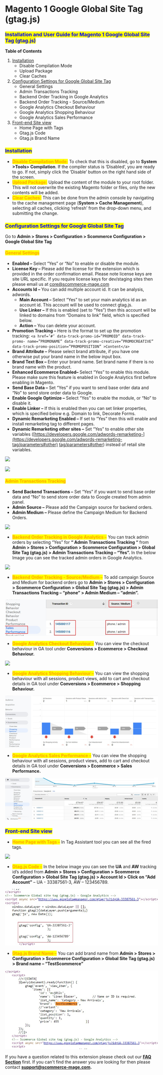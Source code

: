 # Magento 1 Google Global Site Tag (gtag.js)

### <mark style="color:blue;">Installation and User Guide for Magento 1 Google Global Site Tag (gtag.js)</mark>

**Table of Contents**

1. [Installation ](magento-1-google-global-site-tag-gtag.js.md#\_bookmark0)
   * Disable Compilation Mode&#x20;
   * Upload Package&#x20;
   * Clear Caches&#x20;
2. [Configuration Settings for Google Global Site Tag ](magento-1-google-global-site-tag-gtag.js.md#\_bookmark4)
   * General Settings&#x20;
   * Admin Transactions Tracking&#x20;
   * Backend Order Tracking in Google Analytics&#x20;
   * Backend Order Tracking - Source/Medium&#x20;
   * Google Analytics Checkout Behaviour&#x20;
   * Google Analytics Shopping Behaviour&#x20;
   * Google Analytics Sales Performance&#x20;
3. [Front-end Site view ](magento-1-google-global-site-tag-gtag.js.md#\_bookmark12)
   * Home Page with Tags&#x20;
   * Gtag.js Code&#x20;
   * Gtag.js Brand Name&#x20;

### <mark style="color:blue;">Installation</mark> <a href="#_bookmark0" id="_bookmark0"></a>

* <mark style="color:orange;">**Disable Compilation Mode:**</mark> To check that this is disabled, go to **System >Tools> Compilation**. If the compiler status is ‘Disabled’, you are ready to go. If not, simply click the ‘Disable’ button on the right hand side of the screen.
* <mark style="color:orange;">**Upload Package:**</mark> Upload the content of the module to your root folder. This will not overwrite the existing Magento folder or files, only the new contents will be added.
* <mark style="color:orange;">**Clear Caches:**</mark> This can be done from the admin console by navigating to the cache management page (**System > Cache Management**), selecting all caches, clicking ‘refresh’ from the drop-down menu, and submitting the change.

### <mark style="color:blue;">Configuration Settings for Google Global Site Tag</mark> <a href="#_bookmark4" id="_bookmark4"></a>

Go to **Admin > Stores > Configuration > Scommerce Configuration > Google Global Site Tag**

#### <mark style="color:orange;">General Settings</mark> <a href="#_bookmark5" id="_bookmark5"></a>

* **Enabled –** Select “Yes” or “No” to enable or disable the module.
* **License Key –** Please add the license for the extension which is provided in the order confirmation email. Please note license keys are site URL specific. If you require license keys for dev/staging sites then please email us at [core@scommerce-mage.com](file:///C:/Users/ri/Downloads/core%40scommerce-mage.com)
* **Accounts Id –** You can add multiple account id. It can be analysis, adwords.
  * **Main Account –** Select “Yes” to set your main analytics id as an account id. This account will be used to connect gtag.js.
  * **Use Linker –** If this is enabled (set to “Yes”) then this account will be linked to domains from “Domains to link” field, which is specified below.
  * **Action –** You can delete your account.
* **Promotion Tracking –** Here is the format to set up the promotion tracking: `<a href=’#’ data-track-promo-id=”PROMOID” data-track-promo- name=”PROMONAME” data-track-promo-creative=”PROMOCREATIVE” data-track-promo-position=”PROMOPOSITION” >Content</a>`
* **Brand Attribute –** Please select brand attribute, if you have one otherwise put your brand name in the below input box.
* **Brand Text Box –** Enter your brand name. Set brand name if there is no brand name with the product.
* **Enhanced Ecommerce Enabled–** Select “Yes” to enable this module. Please make sure this feature is enabled in Google Analytics first before enabling in Magento.
* **Send Base Data –** Set “Yes” if you want to send base order data and “No” to send store order data to Google.
* **Enable Google Optimize –** Select “Yes” to enable the module, or “No” to disable it.
* **Enable Linker –** If this is enabled then you can set linker properties, which is specified below e.g. Domain to link, Decorate Forms.
* **Dynamic Remarketing Enabled –** If set to “Yes” then this will enable and install remarketing tag to different pages.
* **Dynamic Remarketing other sites –** Set “Yes” to enable other site variables ([https://developers.google.com/adwords-remarketing-](https://developers.google.com/adwords-remarketing-tag/parameters#other) [tag/parameters#other](https://developers.google.com/adwords-remarketing-tag/parameters#other)) instead of retail site variables.

![](../../.gitbook/assets/m1gtag\_general1.jpg)

![](../../.gitbook/assets/m1ua\_general2.jpg)

#### <mark style="color:orange;">Admin Transactions Tracking</mark> <a href="#_bookmark6" id="_bookmark6"></a>

* **Send Backend Transactions –** Set “Yes” if you want to send base order data and “No” to send store order data to Google created from admin panel.
* **Admin Source –** Please add the Campaign source for backend orders.
* **Admin Medium –** Please define the Campaign Medium for Backend Orders.

![](../../.gitbook/assets/m1gtag\_admintrans.jpg)

* <mark style="color:orange;">**Backend Order Tracking in Google Analytics –**</mark> You can track admin orders by selecting “Yes” for **“ Admin Transactions Tracking “** from **Admin > Stores > Configuration > Scommerce Configuration > Global Site Tag (gtag.js) > Admin Transactions Tracking – “Yes”.** In the below Image you can see the tracked admin orders in Google Analytics.

![](../../.gitbook/assets/m1gtag\_backendordertracking.jpg)

* <mark style="color:orange;">**Backend Order Tracking - Source/Medium –**</mark> To add campaign Source and Medium for backend orders go to **Admin > Stores > Configuration > Scommerce Configuration > Global Site Tag (gtag.js) > Admin Transactions Tracking – “phone” > Admin Medium – “admin”.**

![A screenshot of a cell phone  Description automatically generated](<../../.gitbook/assets/5 (1)>)

* <mark style="color:orange;">**Google Analytics Checkout Behaviour –**</mark> You can view the checkout behaviour in GA tool under **Conversions > Ecommerce > Checkout Behaviour.**

![](../../.gitbook/assets/m1gtag\_checkoutbeha.jpg)

* <mark style="color:orange;">**Google Analytics Shopping Behaviour –**</mark> You can view the shopping behaviour with all sessions, product views, add to cart and checkout details in GA tool under **Conversions > Ecommerce > Shopping Behaviour.**

![](<../../.gitbook/assets/7 (51)>)

* <mark style="color:orange;">**Google Analytics Sales Performance –**</mark> You can view the shopping behaviour with all sessions, product views, add to cart and checkout details in GA tool under **Conversions > Ecommerce > Sales Performance.**

![](<../../.gitbook/assets/8 (28)>)

### <mark style="color:blue;">Front-end Site view</mark> <a href="#_bookmark12" id="_bookmark12"></a>

* <mark style="color:orange;">**Home Page with Tags –**</mark> In Tag Assistant tool you can see all the fired tags.

![](../../.gitbook/assets/m1gtag\_front1.jpg)

* <mark style="color:orange;">**Gtag.js Code –**</mark> In the below image you can see the **UA** and **AW** tracking id’s added from **Admin > Stores > Configuration > Scommerce Configuration > Global Site Tag (gtag.js) > Account Id > Click on “Add Account”** – UA - 33387561-3, AW – 123456789.

![](<../../.gitbook/assets/10 (11)>)

* <mark style="color:orange;">**Gtag.js Brand Name –**</mark> You can add brand name from **Admin > Stores > Configuration > Scommerce Configuration > Global Site Tag (gtag.js) > Brand name – “TestScommerce”**

![](<../../.gitbook/assets/11 (2)>)

If you have a question related to this extension please check out our [**FAQ Section**](https://www.scommerce-mage.com/magento-facebook-conversion-audience-tracking.html#faq) first. If you can't find the answer you are looking for then please contact [**support@scommerce-mage.com**](mailto:core@scommerce-mage.com)**.**
